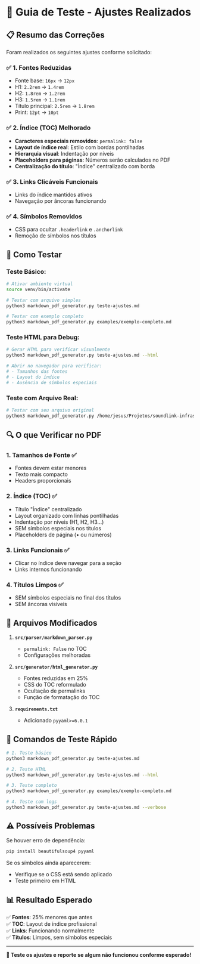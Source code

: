 # 🔧 Guia de Teste - Ajustes Realizados

## 📋 Resumo das Correções

Foram realizados os seguintes ajustes conforme solicitado:

### ✅ **1. Fontes Reduzidas**
- Fonte base: `16px` → `12px`
- H1: `2.2rem` → `1.4rem`
- H2: `1.8rem` → `1.2rem`
- H3: `1.5rem` → `1.1rem`
- Título principal: `2.5rem` → `1.8rem`
- Print: `12pt` → `10pt`

### ✅ **2. Índice (TOC) Melhorado**
- **Caracteres especiais removidos**: `permalink: false`
- **Layout de índice real**: Estilo com bordas pontilhadas
- **Hierarquia visual**: Indentação por níveis
- **Placeholders para páginas**: Números serão calculados no PDF
- **Centralização do título**: "Índice" centralizado com borda

### ✅ **3. Links Clicáveis Funcionais**
- Links do índice mantidos ativos
- Navegação por âncoras funcionando

### ✅ **4. Símbolos Removidos**
- CSS para ocultar `.headerlink` e `.anchorlink`
- Remoção de símbolos nos títulos

## 🧪 Como Testar

### **Teste Básico:**
```bash
# Ativar ambiente virtual
source venv/bin/activate

# Testar com arquivo simples
python3 markdown_pdf_generator.py teste-ajustes.md

# Testar com exemplo completo
python3 markdown_pdf_generator.py examples/exemplo-completo.md
```

### **Teste HTML para Debug:**
```bash
# Gerar HTML para verificar visualmente
python3 markdown_pdf_generator.py teste-ajustes.md --html

# Abrir no navegador para verificar:
# - Tamanhos das fontes
# - Layout do índice
# - Ausência de símbolos especiais
```

### **Teste com Arquivo Real:**
```bash
# Testar com seu arquivo original
python3 markdown_pdf_generator.py /home/jesus/Projetos/soundlink-infrastructure/docs/estimativa-custo-operacao.md -o teste-resultado.pdf
```

## 🔍 O que Verificar no PDF

### **1. Tamanhos de Fonte ✅**
- Fontes devem estar menores
- Texto mais compacto
- Headers proporcionais

### **2. Índice (TOC) ✅**
- Título "Índice" centralizado
- Layout organizado com linhas pontilhadas
- Indentação por níveis (H1, H2, H3...)
- SEM símbolos especiais nos títulos
- Placeholders de página (• ou números)

### **3. Links Funcionais ✅**
- Clicar no índice deve navegar para a seção
- Links internos funcionando

### **4. Títulos Limpos ✅**
- SEM símbolos especiais no final dos títulos
- SEM âncoras visíveis

## 🎯 Arquivos Modificados

1. **`src/parser/markdown_parser.py`**
   - `permalink: False` no TOC
   - Configurações melhoradas

2. **`src/generator/html_generator.py`**
   - Fontes reduzidas em 25%
   - CSS do TOC reformulado
   - Ocultação de permalinks
   - Função de formatação do TOC

3. **`requirements.txt`**
   - Adicionado `pyyaml>=6.0.1`

## 🚀 Comandos de Teste Rápido

```bash
# 1. Teste básico
python3 markdown_pdf_generator.py teste-ajustes.md

# 2. Teste HTML
python3 markdown_pdf_generator.py teste-ajustes.md --html

# 3. Teste completo
python3 markdown_pdf_generator.py examples/exemplo-completo.md

# 4. Teste com logs
python3 markdown_pdf_generator.py teste-ajustes.md --verbose
```

## ⚠️ Possíveis Problemas

Se houver erro de dependência:
```bash
pip install beautifulsoup4 pyyaml
```

Se os símbolos ainda aparecerem:
- Verifique se o CSS está sendo aplicado
- Teste primeiro em HTML

## 📊 Resultado Esperado

✅ **Fontes**: 25% menores que antes  
✅ **TOC**: Layout de índice profissional  
✅ **Links**: Funcionando normalmente  
✅ **Títulos**: Limpos, sem símbolos especiais  

---

**🎉 Teste os ajustes e reporte se algum não funcionou conforme esperado!** 